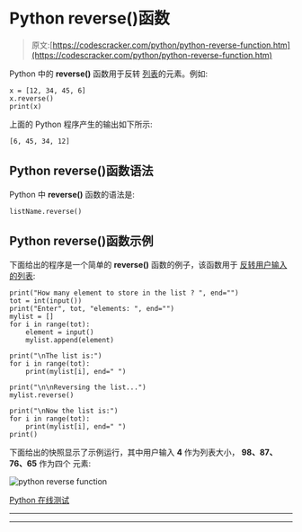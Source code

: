 # Python reverse()函数

> 原文:[https://codescracker.com/python/python-reverse-function.htm](https://codescracker.com/python/python-reverse-function.htm)

Python 中的 **reverse()** 函数用于反转 [列表](/python/python-lists.htm)的元素。例如:

```
x = [12, 34, 45, 6]
x.reverse()
print(x)
```

上面的 Python 程序产生的输出如下所示:

```
[6, 45, 34, 12]
```

## Python reverse()函数语法

Python 中 **reverse()** 函数的语法是:

```
listName.reverse()
```

## Python reverse()函数示例

下面给出的程序是一个简单的 **reverse()** 函数的例子，该函数用于 [反转用户输入的列表](/python/program/python-reverse-a-list.htm):

```
print("How many element to store in the list ? ", end="")
tot = int(input())
print("Enter", tot, "elements: ", end="")
mylist = []
for i in range(tot):
    element = input()
    mylist.append(element)

print("\nThe list is:")
for i in range(tot):
    print(mylist[i], end=" ")

print("\n\nReversing the list...")
mylist.reverse()

print("\nNow the list is:")
for i in range(tot):
    print(mylist[i], end=" ")
print()
```

下面给出的快照显示了示例运行，其中用户输入 **4** 作为列表大小， **98、87、76、65** 作为四个 元素:

![python reverse function](../Images/2c6746221b1299b30b23be5c2da7c0e7.png)

[Python 在线测试](/exam/showtest.php?subid=10)

* * *

* * *